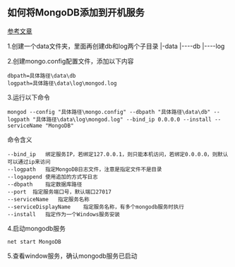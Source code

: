 ## 如何将MongoDB添加到开机服务
[参考文章](https://blog.csdn.net/qq_20332193/article/details/79628765)

1.创建一个data文件夹，里面再创建db和log两个子目录
|-data
|----db
|----log

2.创建mongo.config配置文件，添加以下内容
```
dbpath=具体路径\data\db
logpath=具体路径\data\log\mongod.log
```

3.运行以下命令
```
mongod --config "具体路径\mongo.config" --dbpath "具体路径\data\db" --logpath "具体路径\data\log\mongod.log" --bind_ip 0.0.0.0 --install --serviceName "MongoDB"
```

命令含义
```
--bind_ip	绑定服务IP，若绑定127.0.0.1，则只能本机访问，若绑定0.0.0.0，则默认可以通过ip来访问
--logpath	指定MongoDB日志文件，注意是指定文件不是目录
--logappend	使用追加的方式写日志
--dbpath	指定数据库路径
--port	指定服务端口号，默认端口27017
--serviceName	指定服务名称
--serviceDisplayName	指定服务名称，有多个mongodb服务时执行
--install	指定作为一个Windows服务安装
```

4.启动mongodb服务
```
net start MongoDB
```

5.查看window服务，确认mongodb服务已启动